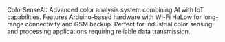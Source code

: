 ColorSenseAI: Advanced color analysis system combining AI with IoT capabilities. Features Arduino-based hardware with Wi-Fi HaLow for long-range connectivity and GSM backup. Perfect for industrial color sensing and processing applications requiring reliable data transmission. 